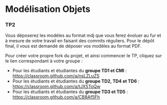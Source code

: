 # Modélisation Objets

### TP2

Vous déposerez les modèles au format mdj que vous ferez évoluer au fur et à mesure de votre travail en faisant des commits réguliers.
Pour le dépôt final, il vous est demandé de déposer vos modèles au format PDF. 

Pour créer votre propre fork du projet, et ainsi commencer le TP, cliquez sur le lien correspondant à votre groupe :

* Pour les étudiants et étudiantes du **groupe TD1 et CMI** : https://classroom.github.com/a/nsLZLuZS
* Pour les étudiants et étudiantes du **groupe TD2, TD4 et TD6** : https://classroom.github.com/a/tJXSToQw
* Pour les étudiants et étudiantes du **groupe TD3 et TD5** : https://classroom.github.com/a/CB8Af5Fh
